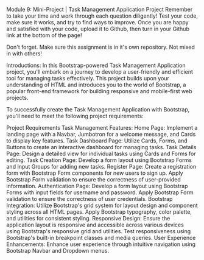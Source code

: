 Module 9: Mini-Project | Task Management Application Project
Remember to take your time and work through each question diligently! Test your code, make sure it works, and try to find ways to improve. Once you are happy and satisfied with your code, upload it to Github, then turn in your Github link at the bottom of the page!

Don't forget. Make sure this assignment is in it's own repository. Not mixed in with others!

Introductions:
In this Bootstrap-powered Task Management Application project, you'll embark on a journey to develop a user-friendly and efficient tool for managing tasks effectively. This project builds upon your understanding of HTML and introduces you to the world of Bootstrap, a popular front-end framework for building responsive and mobile-first web projects.

To successfully create the Task Management Application with Bootstrap, you'll need to meet the following project requirements:

Project Requirements
Task Management Features:
Home Page:
Implement a landing page with a Navbar, Jumbotron for a welcome message, and Cards to display key features.
Task Dashboard Page:
Utilize Cards, Forms, and Buttons to create an interactive dashboard for managing tasks.
Task Details Page:
Design a detailed view for individual tasks using Cards and Forms for editing.
Task Creation Page:
Develop a form layout using Bootstrap Forms and Input Groups for adding new tasks.
Register Page:
Create a registration form with Bootstrap Form components for new users to sign up.
Apply Bootstrap Form validation to ensure the correctness of user-provided information.
Authentication Page:
Develop a form layout using Bootstrap Forms with input fields for username and password.
Apply Bootstrap Form validation to ensure the correctness of user credentials.
Bootstrap Integration:
Utilize Bootstrap's grid system for layout design and component styling across all HTML pages.
Apply Bootstrap typography, color palette, and utilities for consistent styling.
Responsive Design:
Ensure the application layout is responsive and accessible across various devices using Bootstrap's responsive grid and utilities.
Test responsiveness using Bootstrap's built-in breakpoint classes and media queries.
User Experience Enhancements:
Enhance user experience through intuitive navigation using Bootstrap Navbar and Dropdown menus.
